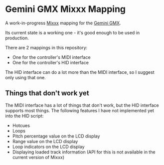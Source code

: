 # Gemini GMX Mixxx Mapping
A work-in-progress [Mixxx](https://www.mixxx.org/) mapping for the [Gemini GMX](https://geminisound.com/products/gmx).

Its current state is a working one - it's good enough to be used in production.

There are 2 mappings in this repository:

* One for the controller's MIDI interface
* One for the controller's HID interface

The HID interface can do a lot more than the MIDI interface, so I suggest only using that one.

## Things that don't work yet
The MIDI interface has a lot of things that don't work, but the HID interface supports most things. The following features I have not implemented yet into the HID script:

* Hotcues
* Loops
* Pitch percentage value on the LCD display
* Range value on the LCD display
* Loop indicators on the LCD display
* Displaying loaded track information (API for this is not available in the current version of Mixxx)
